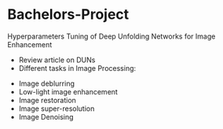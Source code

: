 # Bachelors-Project
Hyperparameters Tuning of Deep Unfolding Networks for Image Enhancement

- Review article on DUNs
- Different tasks in Image Processing:
+ Image deblurring
+ Low-light image enhancement
+ Image restoration
+ Image super-resolution
+ Image Denoising
